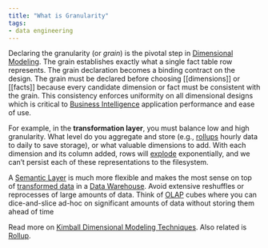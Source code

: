```yaml
---
title: "What is Granularity"
tags:
- data engineering
---
```

Declaring the granularity (or _grain_) is the pivotal step in [Dimensional Modeling](term/dimensional%20modeling.md). The grain establishes exactly what a single fact table row represents. The grain declaration becomes a binding contract on the design. The grain must be declared before choosing [[dimensions]] or [[facts]] because every candidate dimension or fact must be consistent with the grain. This consistency enforces uniformity on all dimensional designs which is critical to [Business Intelligence](term/business%20intelligence.md) application performance and ease of use.

For example, in the **transformation layer**, you must balance low and high granularity. What level do you aggregate and store (e.g., [rollups](term/rollup.md) hourly data to daily to save storage), or what valuable dimensions to add. With each dimension and its column added, rows will [explode](https://www.ibm.com/docs/en/ida/9.1.1?topic=phase-step-identify-measures#c_dm_design_cycle_4__c_dm_4_step7) exponentially, and we can’t persist each of these representations to the filesystem.

A [Semantic Layer](term/semantic%20layer.md) is much more flexible and makes the most sense on top of [transformed data](term/data%20transformation.md) in a [Data Warehouse](Data%20Warehouse.md). Avoid extensive reshuffles or reprocesses of large amounts of data. Think of [OLAP](term/olap%20(online%20analytical%20processing).md) cubes where you can dice-and-slice ad-hoc on significant amounts of data without storing them ahead of time

Read more on [Kimball Dimensional Modeling Techniques](https://www.kimballgroup.com/data-warehouse-business-intelligence-resources/kimball-techniques/dimensional-modeling-techniques/grain/). Also related is [Rollup](term/rollup.md).

